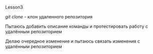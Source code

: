 Lesson3

*git clone* - клон удаленного репозитория

Пытаюсь добавить описание команды и протестировать работу с удалённым репозиторием

Делаю очередное изменение и пытаюсь связать изменения с удалённым репозиторием